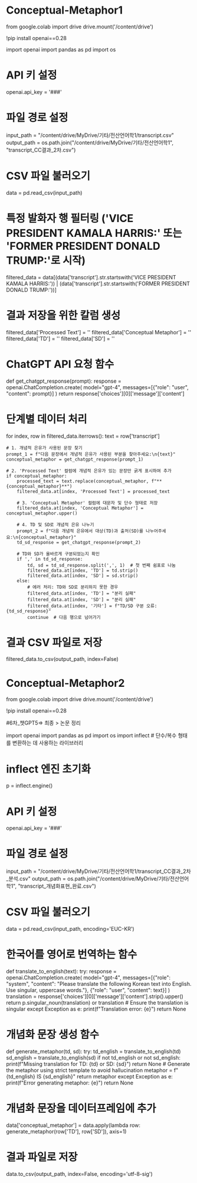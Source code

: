 # Conceptual-Metaphor1
from google.colab import drive
drive.mount('/content/drive')

!pip install openai==0.28

import openai
import pandas as pd
import os


# API 키 설정
openai.api_key = '###'

# 파일 경로 설정
input_path = "/content/drive/MyDrive/기타/전산언어학1/transcript.csv"
output_path = os.path.join("/content/drive/MyDrive/기타/전산언어학1", "transcript_CC결과_2차.csv")

# CSV 파일 불러오기
data = pd.read_csv(input_path)

# 특정 발화자 행 필터링 ('VICE PRESIDENT KAMALA HARRIS:' 또는 'FORMER PRESIDENT DONALD TRUMP:'로 시작)
filtered_data = data[(data['transcript'].str.startswith('VICE PRESIDENT KAMALA HARRIS:')) | (data['transcript'].str.startswith('FORMER PRESIDENT DONALD TRUMP:'))]

# 결과 저장을 위한 칼럼 생성
filtered_data['Processed Text'] = ''
filtered_data['Conceptual Metaphor'] = ''
filtered_data['TD'] = ''
filtered_data['SD'] = ''


# ChatGPT API 요청 함수
def get_chatgpt_response(prompt):
    response = openai.ChatCompletion.create(
        model="gpt-4",
        messages=[{"role": "user", "content": prompt}]
    )
    return response['choices'][0]['message']['content']

# 단계별 데이터 처리
for index, row in filtered_data.iterrows():
    text = row['transcript']

    # 1. 개념적 은유가 사용된 문장 찾기
    prompt_1 = f"다음 문장에서 개념적 은유가 사용된 부분을 찾아주세요:\n{text}"
    conceptual_metaphor = get_chatgpt_response(prompt_1)

    # 2. 'Processed Text' 컬럼에 개념적 은유가 있는 문장만 굵게 표시하여 추가
    if conceptual_metaphor:
        processed_text = text.replace(conceptual_metaphor, f"**{conceptual_metaphor}**")
        filtered_data.at[index, 'Processed Text'] = processed_text

        # 3. 'Conceptual Metaphor' 컬럼에 대문자 및 단수 형태로 저장
        filtered_data.at[index, 'Conceptual Metaphor'] = conceptual_metaphor.upper()

        # 4. TD 및 SD로 개념적 은유 나누기
        prompt_2 = f"다음 개념적 은유에서 대상(TD)과 출처(SD)를 나누어주세요:\n{conceptual_metaphor}"
        td_sd_response = get_chatgpt_response(prompt_2)

        # TD와 SD가 올바르게 구분되었는지 확인
        if ',' in td_sd_response:
            td, sd = td_sd_response.split(',', 1)  # 첫 번째 쉼표로 나눔
            filtered_data.at[index, 'TD'] = td.strip()
            filtered_data.at[index, 'SD'] = sd.strip()
        else:
            # 에러 처리: TD와 SD로 분리하지 못한 경우
            filtered_data.at[index, 'TD'] = "분리 실패"
            filtered_data.at[index, 'SD'] = "분리 실패"
            filtered_data.at[index, '기타'] = f"TD/SD 구분 오류: {td_sd_response}"
            continue  # 다음 행으로 넘어가기



# 결과 CSV 파일로 저장
filtered_data.to_csv(output_path, index=False)




# Conceptual-Metaphor2


from google.colab import drive
drive.mount('/content/drive')

!pip install openai==0.28

#6차_챗GPT5=> 최종 > 논문 정리

import openai
import pandas as pd
import os
import inflect  # 단수/복수 형태를 변환하는 데 사용하는 라이브러리

# inflect 엔진 초기화
p = inflect.engine()


# API 키 설정
openai.api_key = '###'

# 파일 경로 설정
input_path = "/content/drive/MyDrive/기타/전산언어학1/transcript_CC결과_2차_분석.csv"
output_path = os.path.join("/content/drive/MyDrive/기타/전산언어학1", "transcript_개념화표현_완료.csv")

# CSV 파일 불러오기
data = pd.read_csv(input_path, encoding='EUC-KR')

# 한국어를 영어로 번역하는 함수
def translate_to_english(text):
    try:
        response = openai.ChatCompletion.create(
            model="gpt-4",
            messages=[{"role": "system", "content": "Please translate the following Korean text into English. Use singular, uppercase words."},
                      {"role": "user", "content": text}]
        )
        translation = response['choices'][0]['message']['content'].strip().upper()
        return p.singular_noun(translation) or translation  # Ensure the translation is singular
    except Exception as e:
        print(f"Translation error: {e}")
        return None

# 개념화 문장 생성 함수
def generate_metaphor(td, sd):
    try:
        td_english = translate_to_english(td)
        sd_english = translate_to_english(sd)
        if not td_english or not sd_english:
            print(f"Missing translation for TD: {td} or SD: {sd}")
            return None
        # Generate the metaphor using strict template to avoid hallucination
        metaphor = f"{td_english} IS {sd_english}"
        return metaphor
    except Exception as e:
        print(f"Error generating metaphor: {e}")
        return None

# 개념화 문장을 데이터프레임에 추가
data['conceptual_metaphor'] = data.apply(lambda row: generate_metaphor(row['TD'], row['SD']), axis=1)

# 결과 파일로 저장
data.to_csv(output_path, index=False, encoding='utf-8-sig')



